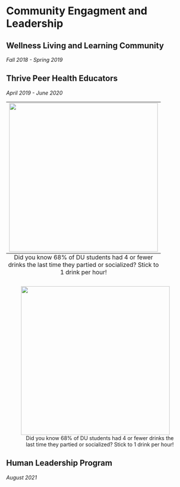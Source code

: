 # Community Engagment and Leadership
## Wellness Living and Learning Community
<i>Fall 2018 - Spring 2019</i>
## Thrive Peer Health Educators
<i>April 2019 - June 2020</i>

<table class="image">
  <caption align="bottom">Did you know 68% of DU students had 4 or fewer drinks the last time they partied or socialized? Stick to 1 drink per hour!</caption>
  <tr><td><img src="https://user-images.githubusercontent.com/91146906/151018455-c85f1384-062c-466b-ac52-d338eb03a261.jpg" width="400"></td></tr>
 </table>

<figure>
  <img src="https://user-images.githubusercontent.com/91146906/151018455-c85f1384-062c-466b-ac52-d338eb03a261.jpg" width="400">
  <figcaption style="text-align: center">Did you know 68% of DU students had 4 or fewer drinks the last time they partied or socialized? Stick to 1 drink per hour!</figcaption>
</figure>

## Human Leadership Program
<i>August 2021</i>
